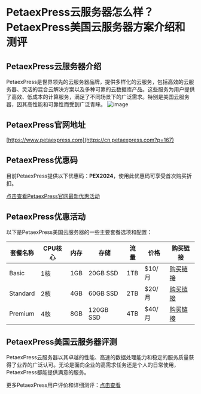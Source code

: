 # PetaexPress云服务器怎么样？PetaexPress美国云服务器方案介绍和测评

## PetaexPress云服务器介绍
PetaexPress是世界领先的云服务器品牌，提供多样化的云服务，包括高效的云服务器、灵活的混合云解决方案以及多种可靠的云数据库产品。这些服务为用户提供了高效、低成本的计算服务，满足了不同场景下的广泛需求。特别是美国云服务器，因其高性能和可靠性而受到广泛青睐。
![image](https://github.com/elizabethlong4246/PetaexPress/assets/169744037/ca0cf0c4-cb8d-4849-965e-3a37703bce40)


## PetaexPress官网地址
[https://www.petaexpress.com](https://cn.petaexpress.com?p=167)

## PetaexPress优惠码
目前PetaexPress提供以下优惠码：**PEX2024**，使用此优惠码可享受首次购买折扣。

[点击查看PetaexPress官网最新优惠活动](https://cn.petaexpress.com?p=167)

## PetaexPress优惠活动
以下是PetaexPress美国云服务器的一些主要套餐选项和配置：

| 套餐名称 | CPU核心 | 内存 | 存储 | 流量   | 价格         | 购买链接                       |
|----------|---------|------|------|--------|--------------|--------------------------------|
| Basic    | 1核     | 1GB  | 20GB SSD | 1TB  | $10/月       | [购买链接](https://cn.petaexpress.com?p=167) |
| Standard | 2核     | 4GB  | 60GB SSD | 2TB  | $20/月       | [购买链接](https://cn.petaexpress.com?p=167) |
| Premium  | 4核     | 8GB  | 120GB SSD| 4TB  | $40/月       | [购买链接](https://cn.petaexpress.com?p=167) |

## PetaexPress美国云服务器评测
PetaexPress云服务器以其卓越的性能、高速的数据处理能力和稳定的服务质量获得了业界的广泛认可。无论是面向企业的高需求任务还是个人的日常使用，PetaexPress都能提供满意的服务。

更多PetaexPress用户评价和详细测评：[点击查看](https://cn.petaexpress.com?p=167)
